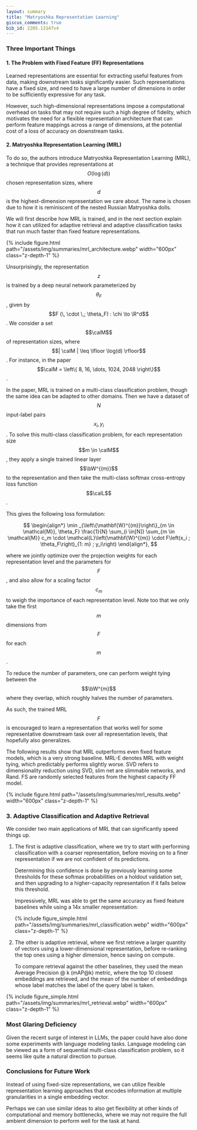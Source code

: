```yaml
---
layout: summary
title: "Matryoshka Representation Learning"
giscus_comments: true
bib_id: 2205.13147v4
---
```


### Three Important Things

#### 1. The Problem with Fixed Feature (FF) Representations

Learned representations are essential for extracting useful features
from data, making downstream tasks significantly easier.
Such representations have a fixed size, and need to have a large
number of dimensions in order to be sufficiently expressive for any
task.

However, such high-dimensional representations impose a computational overhead
on tasks that may not require such a high degree of fidelity, which motivates
the need for a flexible representation architecture that can perform feature
mappings across a range of dimensions, at the potential cost of a loss of
accuracy on downstream tasks.

#### 2. Matryoshka Representation Learning (MRL)

To do so, the authors introduce Matryoshka Representation Learning (MRL),
a technique that provides representations at $$O(\log (d))$$ chosen
representation sizes, where $$d$$ is the
highest-dimension representation we care about. The name is chosen due to how it is
reminiscent of the nested Russian Matryoshka dolls.

We will first describe how MRL is trained, and in the next section explain how
it can utilized for adaptive retrieval and adaptive classification tasks that
run much faster than fixed feature representations.

{% include figure.html
    path="/assets/img/summaries/mrl_architecture.webp"
    width="600px"
    class="z-depth-1"
%}

Unsurprisingly, the representation $$z$$ is trained by a deep neural network parameterized by $$\theta_F$$, given by
$$F (\, \cdot \,; \theta_F) : \chi \to \R^d$$.
We consider a set $$\calM$$ of representation sizes,
where $$| \calM | \leq \lfloor \log(d) \rfloor$$.
For instance, in the paper $$\calM = \left\{ 8, 16, \dots, 1024, 2048 \right\}$$.

In the paper, MRL is trained on a multi-class classification problem,
though the same idea can be adapted to other domains. Then
we have a dataset of $$N$$ input-label pairs $$x_i, y_i$$.
To solve this multi-class classification problem,
for each representation size $$m \in \calM$$, they apply a single trained linear
layer $$\bW^{(m)}$$
to the representation and then take the multi-class softmax cross-entropy loss
function $$\calL$$.

This gives the following loss formulation:

$$
\begin{align*}
\min _{\left\{\mathbf{W}^{(m)}\right\}_{m \in \mathcal{M}}, \theta_F} \frac{1}{N} \sum_{i \in[N]} \sum_{m \in \mathcal{M}} c_m \cdot \mathcal{L}\left(\mathbf{W}^{(m)} \cdot F\left(x_i ; \theta_F\right)_{1: m} ; y_i\right)
\end{align*},
$$

where we jointly optimize over the projection weights for each representation level and the parameters for $$F$$, and also
allow for a scaling factor $$c_m$$ to weigh the importance
of each representation level.
Note too that we only take the first $$m$$ dimensions from
$$F$$ for each $$m$$.

To reduce the number of parameters, one can perform weight tying
between the $$\bW^{m}$$ where they overlap, which roughly halves the number of
parameters.

As such, the trained MRL $$F$$ is encouraged to learn a representation that
works well for some representative downstream task over all representation
levels, that hopefully also generalizes.

The following results show that MRL outperforms even fixed feature models,
which is a very strong baseline. MRL-E denotes MRL with weight tying,
which predictably performs slightly worse. SVD refers to dimensionality
reduction using SVD, slim net are slimmable networks, and Rand. FS are randomly
selected features from the highest capacity FF model.

{% include figure.html
    path="/assets/img/summaries/mrl_results.webp"
    width="600px"
    class="z-depth-1"
%}

### 3. Adaptive Classification and Adaptive Retrieval

We consider two main applications of MRL that can significantly speed things up.

1. The first is adaptive classification, where we try to start with performing classification
   with a coarser representation, before moving on to a finer representation if we are not confident of its predictions.

   Determining this confidence is done by previously learning some thresholds for
   these softmax probabilities on a holdout validation set, and then upgrading to a
   higher-capacity representation if it falls below this threshold.

   Impressively, MRL was able to get the same accuracy as fixed feature baselines while using
   a 14x smaller representation:

    {% include figure_simple.html
        path="/assets/img/summaries/mrl_classification.webp"
        width="600px"
        class="z-depth-1"
    %}

2. The other is adaptive retrieval, where we first retrieve a larger quantity
   of vectors using a lower-dimensional representation, before re-ranking the top ones using
   a higher dimension, hence saving on compute.

   To compare retrieval against the other baselines, they used the mean Average Precision @ k (mAP@k)
   metric, where the top 10 closest embeddings are retrieved, and the mean of
   the number of embeddings whose label matches the label of the query label is
   taken.

{% include figure_simple.html
    path="/assets/img/summaries/mrl_retrieval.webp"
    width="600px"
    class="z-depth-1"
%}

### Most Glaring Deficiency

Given the recent surge of interest in LLMs, the paper could have also done
some experiments with language modeling tasks.
Language modeling can be viewed as a form of sequential multi-class
classification problem, so it seems like quite a natural direction to pursue.

### Conclusions for Future Work

Instead of using fixed-size representations, we can utilize flexible representation learning approaches that encodes information
at multiple granularities in a single embedding vector.

Perhaps we can use similar ideas to also get flexibility at other kinds of
computational and memory bottlenecks, where we may not require the full ambient
dimension to perform well for the task at hand.
